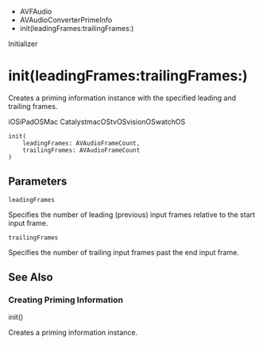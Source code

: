 

- AVFAudio
- AVAudioConverterPrimeInfo
-  init(leadingFrames:trailingFrames:) 

Initializer

# init(leadingFrames:trailingFrames:)

Creates a priming information instance with the specified leading and trailing frames.

iOSiPadOSMac CatalystmacOStvOSvisionOSwatchOS

``` source
init(
    leadingFrames: AVAudioFrameCount,
    trailingFrames: AVAudioFrameCount
)
```

## Parameters 

`leadingFrames`  

Specifies the number of leading (previous) input frames relative to the start input frame.

`trailingFrames`  

Specifies the number of trailing input frames past the end input frame.

## See Also

### Creating Priming Information

init()

Creates a priming information instance.

